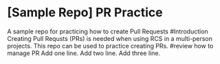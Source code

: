 # [Sample Repo] PR Practice
A sample repo for practicing how to create Pull Requests
#Introduction
Creating Pull Requsts (PRs) is needed when using RCS in a multi-person projects.
This repo can be used to practice creating PRs.
#review how to manage PR
Add one line.
Add two line.
Add three line.
